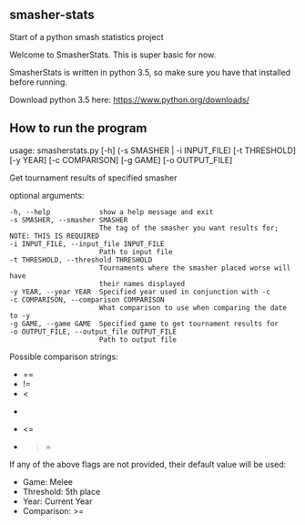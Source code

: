 ## smasher-stats
Start of a python smash statistics project

Welcome to SmasherStats. This is super basic for now.

SmasherStats is written in python 3.5, so make sure you have that installed before running.

Download python 3.5 here: https://www.python.org/downloads/

## How to run the program
usage: smasherstats.py \[-h] (-s SMASHER | -i INPUT_FILE) [-t THRESHOLD]
                       [-y YEAR] [-c COMPARISON] [-g GAME] [-o OUTPUT_FILE]

Get tournament results of specified smasher

optional arguments:

    -h, --help            show a help message and exit
    -s SMASHER, --smasher SMASHER
                          The tag of the smasher you want results for; NOTE: THIS IS REQUIRED                          
    -i INPUT_FILE, --input_file INPUT_FILE
                          Path to input file                          
    -t THRESHOLD, --threshold THRESHOLD
                          Tournaments where the smasher placed worse will have
                          their names displayed
    -y YEAR, --year YEAR  Specified year used in conjunction with -c    
    -c COMPARISON, --comparison COMPARISON
                          What comparison to use when comparing the date to -y                          
    -g GAME, --game GAME  Specified game to get tournament results for    
    -o OUTPUT_FILE, --output_file OUTPUT_FILE
                          Path to output file

Possible comparison strings:
 - ==
 - !=
 - <
 - >
 - <=
 - >=

If any of the above flags are not provided, their default value will be used:

 - Game: Melee
 - Threshold: 5th place
 - Year: Current Year
 - Comparison: >=
